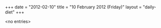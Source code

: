 +++
date = "2012-02-10"
title = "10 February 2012 (Friday)"
layout = "daily-diet"
+++


\<no entries\>

